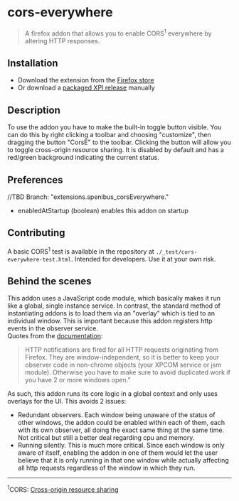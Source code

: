 # cors-everywhere

> A firefox addon that allows you to enable CORS<sup>1</sup> everywhere by altering HTTP responses.

## Installation

- Download the extension from the [Firefox store](https://addons.mozilla.org/en/firefox/addon/cors-everywhere/)
- Or download a [packaged XPI release](http://spenibus.net/files/gitbin/cors-everywhere-firefox-addon/) manually

## Description

To use the addon you have to make the built-in toggle button visible. You can do this by 
right clicking a toolbar and choosing "customize", then dragging the button "CorsE" to the
toolbar. Clicking the button will allow you to toggle cross-origin resource sharing.
It is disabled by default and has a red/green background indicating the current status.

## Preferences

//TBD
Branch: "extensions.spenibus_corsEverywhere."

- enabledAtStartup (boolean) enables this addon on startup
   
## Contributing

A basic CORS<sup>1</sup> test is available in the repository at `./_test/cors-everywhere-test.html`.
Intended for developers. Use it at your own risk.

## Behind the scenes

This addon uses a JavaScript code module, which basically makes it run like a global, single instance service.
In contrast, the standard method of instantiating addons is to load them via an "overlay" which is tied to an
individual window. This is important because this addon registers http events in the observer service.  
Quotes from the [documentation](https://developer.mozilla.org/en-US/Add-ons/Overlay_Extensions/XUL_School/Intercepting_Page_Loads):

> HTTP notifications are fired for all HTTP requests originating from Firefox.
> They are window-independent, so it is better to keep your observer code in non-chrome
> objects (your XPCOM service or jsm module). Otherwise you have to make sure to avoid
> duplicated work if you have 2 or more windows open."

As such, this addon runs its core logic in a global context and only uses
overlays for the UI. This avoids 2 issues:
- Redundant observers.
  Each window being unaware of the status of other windows, the addon could be
  enabled within each of them, each with its own observer, all doing the exact
  same thing at the same time. Not critical but still a better deal regarding
  cpu and memory.
- Running silently.
  This is much more critical. Since each window is only aware of itself,
  enabling the addon in one of them would let the user believe that it is only
  running in that one window while actually affecting all http requests
  regardless of the window in which they run.
  
  
---
<sup>1</sup>CORS: [Cross-origin resource sharing](https://en.wikipedia.org/wiki/Cross-origin_resource_sharing)

